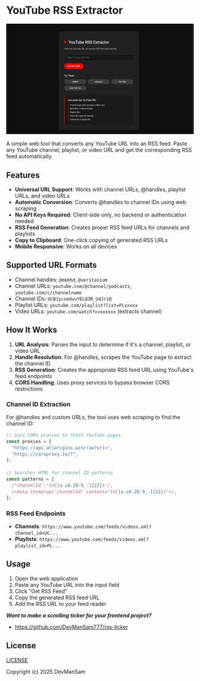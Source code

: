 # YouTube RSS Extractor

![image of youtube rss extractor](youtube-rss-extractor.png)

A simple web tool that converts any YouTube URL into an RSS feed. Paste any YouTube channel, playlist, or video URL and get the corresponding RSS feed automatically.

## Features

- **Universal URL Support**: Works with channel URLs, @handles, playlist URLs, and video URLs
- **Automatic Conversion**: Converts @handles to channel IDs using web scraping
- **No API Keys Required**: Client-side only, no backend or authentication needed
- **RSS Feed Generation**: Creates proper RSS feed URLs for channels and playlists
- **Copy to Clipboard**: One-click copying of generated RSS URLs
- **Mobile Responsive**: Works on all devices

## Supported URL Formats

- Channel handles: `@mkbhd`, `@veritasium`
- Channel URLs: `youtube.com/@channel/podcasts`, `youtube.com/c/channelname`
- Channel IDs: `UCBJycsmduvYEL83R_U4JriQ`
- Playlist URLs: `youtube.com/playlist?list=PLxxxxx`
- Video URLs: `youtube.com/watch?v=xxxxxx` (extracts channel)

## How It Works

1. **URL Analysis**: Parses the input to determine if it's a channel, playlist, or video URL
2. **Handle Resolution**: For @handles, scrapes the YouTube page to extract the channel ID
3. **RSS Generation**: Creates the appropriate RSS feed URL using YouTube's feed endpoints
4. **CORS Handling**: Uses proxy services to bypass browser CORS restrictions


### Channel ID Extraction

For @handles and custom URLs, the tool uses web scraping to find the channel ID:

```javascript
// Uses CORS proxies to fetch YouTube pages
const proxies = [
  "https://api.allorigins.win/raw?url=",
  "https://corsproxy.io/?",
];

// Searches HTML for channel ID patterns
const patterns = [
  /"channelId":"(UC[a-zA-Z0-9_-]{22})"/,
  /<meta itemprop="channelId" content="(UC[a-zA-Z0-9_-]{22})">/,
];
```

### RSS Feed Endpoints

- **Channels**: `https://www.youtube.com/feeds/videos.xml?channel_id=UC...`
- **Playlists**: `https://www.youtube.com/feeds/videos.xml?playlist_id=PL...`

## Usage

1. Open the web application
2. Paste any YouTube URL into the input field
3. Click "Get RSS Feed"
4. Copy the generated RSS feed URL
5. Add the RSS URL to your feed reader

**_Want to make a scrolling ticker for your frontend project?_**

- https://github.com/DevManSam777/rss-ticker

## License

[LICENSE](LICENSE)  

Copyright (c) 2025 DevManSam
